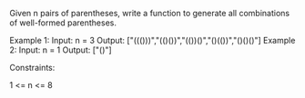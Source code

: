 Given n pairs of parentheses, write a function to generate all combinations
of well-formed parentheses.


Example 1:
Input: n = 3
Output: ["((()))","(()())","(())()","()(())","()()()"]
Example 2:
Input: n = 1
Output: ["()"]


Constraints:


1 <= n <= 8




